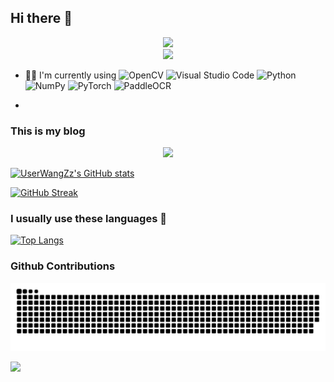 ## Hi there 👋
<div align="center">
  <picture>
      <source media="(prefers-color-scheme: dark)" srcset="https://cdn.jsdelivr.net/gh/sun0225SUN/sun0225SUN/assets/images/coding.gif" />
      <source media="(prefers-color-scheme: light)" srcset="https://cdn.jsdelivr.net/gh/sun0225SUN/sun0225SUN/assets/images/developer.svg" height="225px" />
      <img src="https://cdn.jsdelivr.net/gh/sun0225SUN/sun0225SUN/assets/images/coding.gif" />
    </picture>
</div>
<div align="center"> <img src="https://visitor-badge.glitch.me/badge?page_id=UserWangZz" /> </div>

- 👨‍💻 I'm currently using
![OpenCV](https://img.shields.io/badge/opencv-%23white.svg?style=flat-square&logo=opencv&logoColor=white)
![Visual Studio Code](https://img.shields.io/badge/Visual%20Studio%20Code-0078d7.svg?style=flat-square&logo=visual-studio-code&logoColor=white)
![Python](https://img.shields.io/badge/python-3670A0?style=flat-square&logo=python&logoColor=ffdd54)
![NumPy](https://img.shields.io/badge/numpy-%23013243.svg?style=flat-square&logo=numpy&logoColor=white)
![PyTorch](https://img.shields.io/badge/PyTorch-%23EE4C2C.svg?style=flat-square&logo=PyTorch&logoColor=white)
![PaddleOCR](https://img.shields.io/badge/PaddleOCR-3670A0)

- 

### This is my blog

<div align="center"> <img src="https://stats.justsong.cn/api/csdn?id=qq_32577169"> </div>

[![UserWangZz's GitHub stats](https://github-readme-stats-greatv.vercel.app/api?username=UserWangZz&show_icons=true&theme=cobalt)](https://github.com/UserWangZz)

[![GitHub Streak](https://github-readme-streak-stats.herokuapp.com/?user=UserWangZz&theme=gotham)](https://git.io/streak-stats)

### I usually use these languages 🤔

[![Top Langs](https://github-readme-stats-greatv.vercel.app/api/top-langs/?username=UserWangZz&layout=compact&theme=gotham)](https://github.com/UserWangZz)

### Github Contributions

![](https://raw.githubusercontent.com/UserWangZz/UserWangZz/output/github-contribution-grid-snake.svg)

<img src="https://cdn.jsdelivr.net/gh/sun0225SUN/sun0225SUN/assets/images/icon.png" />

<!--
**UserWangZz/UserWangZz** is a ✨ _special_ ✨ repository because its `README.md` (this file) appears on your GitHub profile.

Here are some ideas to get you started:

- 🔭 I’m currently working on ...
- 🌱 I’m currently learning ...
- 👯 I’m looking to collaborate on ...
- 🤔 I’m looking for help with ...
- 💬 Ask me about ...
- 📫 How to reach me: ...
- 😄 Pronouns: ...
- ⚡ Fun fact: ...
-->
